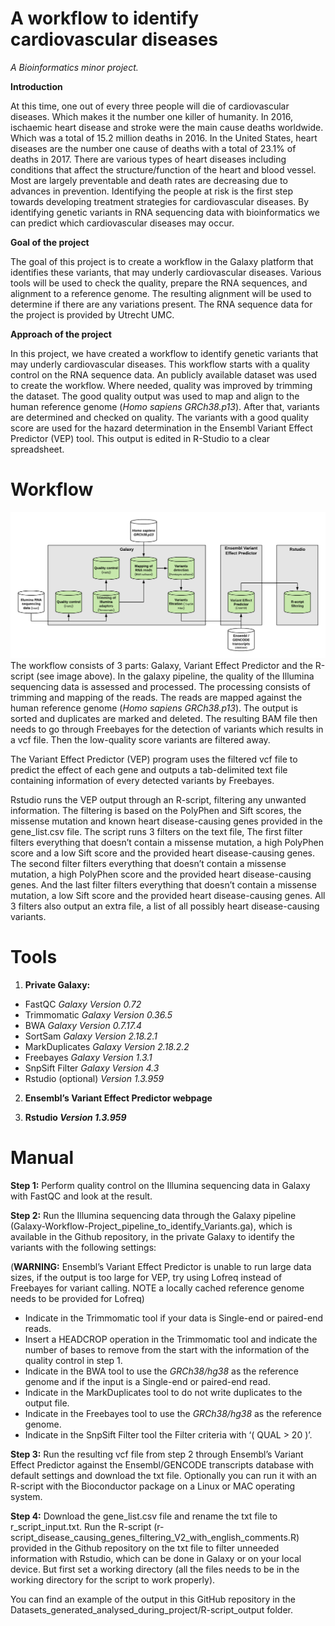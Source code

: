 # A workflow to identify cardiovascular diseases
*A Bioinformatics minor project.*



**Introduction**

At this time, one out of every three people will die of cardiovascular diseases. Which makes it the number one killer of humanity. In 2016, ischaemic heart disease and stroke were the main cause deaths worldwide. Which was a total of 15.2 million deaths in 2016. In the United States, heart diseases are the number one cause of deaths with a total of 23.1% of deaths in 2017. There are various types of heart diseases including conditions that affect the structure/function of the heart and blood vessel. Most are largely preventable and death rates are decreasing due to advances in prevention. Identifying the people at risk is the first step towards developing treatment strategies for cardiovascular diseases. By identifying genetic variants in RNA sequencing data with bioinformatics we can predict which cardiovascular diseases may occur. 

**Goal of the project**

The goal of this project is to create a workflow in the Galaxy platform that identifies these variants, that may underly cardiovascular diseases. Various tools will be used to check the quality, prepare the RNA sequences, and alignment to a reference genome. The resulting alignment will be used to determine if there are any variations present. The RNA sequence data for the project is provided by Utrecht UMC.

**Approach of the project**

In this project, we have created a workflow to identify genetic variants that may underly cardiovascular diseases. This workflow starts with a quality control on the RNA sequence data. An publicly available dataset was used to create the workflow. Where needed, quality was improved by trimming the dataset. The good quality output was used to map and align to the human reference genome (*Homo sapiens GRCh38.p13*). After that, variants are determined and checked on quality. The variants with a good quality score are used for the hazard determination in the Ensembl Variant Effect Predictor (VEP) tool. This output is edited in R-Studio to a clear spreadsheet. 



# Workflow
![](Flowchart_project.png)
The workflow consists of 3 parts: Galaxy, Variant Effect Predictor and the R-script (see image above). 
In the galaxy pipeline, the quality of the Illumina sequencing data is assessed and processed. The processing consists of trimming and mapping of the reads. The reads are mapped against the human reference genome (*Homo sapiens GRCh38.p13*). The output is sorted and duplicates are marked and deleted. The resulting BAM file then needs to go through Freebayes for the detection of variants which results in a vcf file. Then the low-quality score variants are filtered away.

The Variant Effect Predictor (VEP) program uses the filtered vcf file to predict the effect of each gene and outputs a tab-delimited text file containing information of every detected variants by Freebayes. 

Rstudio runs the VEP output through an R-script, filtering any unwanted information. The filtering is based on the PolyPhen and Sift scores, the missense mutation and known heart disease-causing genes provided in the gene_list.csv file. The script runs 3 filters on the text file, The first filter filters everything that doesn’t contain a missense mutation, a high PolyPhen score and a low Sift score and the provided heart disease-causing genes. The second filter filters everything that doesn’t contain a missense mutation, a high PolyPhen score and the provided heart disease-causing genes. And the last filter filters everything that doesn’t contain a missense mutation, a low Sift score and the provided heart disease-causing genes.
All 3 filters also output an extra file, a list of all possibly heart disease-causing variants.

# Tools
1) **Private Galaxy:**
 - FastQC             *Galaxy Version 0.72*
 - Trimmomatic        *Galaxy Version 0.36.5*
 - BWA                *Galaxy Version 0.7.17.4*
 - SortSam            *Galaxy Version 2.18.2.1*
 - MarkDuplicates     *Galaxy Version 2.18.2.2*
 - Freebayes          *Galaxy Version 1.3.1*
 - SnpSift Filter     *Galaxy Version 4.3*
 - Rstudio (optional) *Version 1.3.959*

2) **Ensembl’s Variant Effect Predictor webpage**

3) **Rstudio *Version 1.3.959***

# Manual
**Step 1:**
Perform quality control on the Illumina sequencing data in Galaxy with FastQC and look at the result.

**Step 2:**
Run the  Illumina sequencing data through the Galaxy pipeline (Galaxy-Workflow-Project_pipeline_to_identify_Variants.ga), which is available in the Github repository, in the private Galaxy to identify the variants with the following settings:

(**WARNING:** Ensembl’s Variant Effect Predictor is unable to run large data sizes, if the output is too large for VEP, try using Lofreq instead of Freebayes for variant calling. NOTE a locally cached reference genome needs to be provided for Lofreq)
 - Indicate in the Trimmomatic tool if your data is Single-end or paired-end reads.
 - Insert a HEADCROP operation in the Trimmomatic tool and indicate the number of bases to remove from the start with the information of the quality control in step 1.
 - Indicate in the BWA tool to use the *GRCh38/hg38* as the reference genome and if the input is a Single-end or paired-end read.
 - Indicate in the MarkDuplicates tool to do not write duplicates to the output file.
 - Indicate in the Freebayes tool to use the *GRCh38/hg38* as the reference genome.
 - Indicate in the SnpSift Filter tool the Filter criteria with ‘( QUAL > 20 )’.

**Step 3:**
Run the resulting vcf file from step 2 through Ensembl’s Variant Effect Predictor against the Ensembl/GENCODE transcripts database with default settings and download the txt file. Optionally you can run it with an R-script with the Bioconductor package on a Linux or MAC operating system.

**Step 4:**
Download the gene_list.csv file and rename the txt file to r_script_input.txt.
Run the R-script (r-script_disease_causing_genes_filtering_V2_with_english_comments.R) provided in the Github repository on the txt file to filter unneeded information with Rstudio, which can be done in Galaxy or on your local device. But first set a working directory (all the files needs to be in the working directory for the script to work properly). 



You can find an example of the output in this GitHub repository in the Datasets_generated_analysed_during_project/R-script_output folder.

